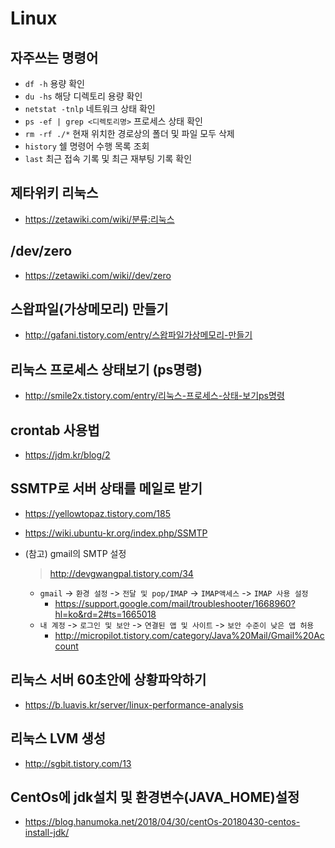 # Linux

## 자주쓰는 명령어
- `df -h` 용량 확인
- `du -hs` 해당 디렉토리 용량 확인
- `netstat -tnlp` 네트워크 상태 확인
- `ps -ef | grep <디렉토리명>` 프로세스 상태 확인
- `rm -rf ./*` 현재 위치한 경로상의 폴더 및 파일 모두 삭제
- `history` 쉘 명령어 수행 목록 조회
- `last` 최근 접속 기록 및 최근 재부팅 기록 확인

## 제타위키 리눅스
- https://zetawiki.com/wiki/분류:리눅스

## /dev/zero
- https://zetawiki.com/wiki//dev/zero

## 스왑파일(가상메모리) 만들기
- http://gafani.tistory.com/entry/스왑파일가상메모리-만들기

## 리눅스 프로세스 상태보기 (ps명령)
- http://smile2x.tistory.com/entry/리눅스-프로세스-상태-보기ps명령

## crontab 사용법
- https://jdm.kr/blog/2

## SSMTP로 서버 상태를 메일로 받기
- https://yellowtopaz.tistory.com/185
- https://wiki.ubuntu-kr.org/index.php/SSMTP
- (참고) gmail의 SMTP 설정
  > http://devgwangpal.tistory.com/34

  - `gmail` -> `환경 설정` -> `전달 및 pop/IMAP` -> `IMAP액세스` -> `IMAP 사용 설정`
    - https://support.google.com/mail/troubleshooter/1668960?hl=ko&rd=2#ts=1665018
  - `내 계정` -> `로그인 및 보안` -> `연결된 앱 및 사이트` -> `보안 수준이 낮은 앱 허용`
    - http://micropilot.tistory.com/category/Java%20Mail/Gmail%20Account

## 리눅스 서버 60초안에 상황파악하기
- https://b.luavis.kr/server/linux-performance-analysis

## 리눅스 LVM 생성
- http://sgbit.tistory.com/13

## CentOs에 jdk설치 및 환경변수(JAVA_HOME)설정
- https://blog.hanumoka.net/2018/04/30/centOs-20180430-centos-install-jdk/

